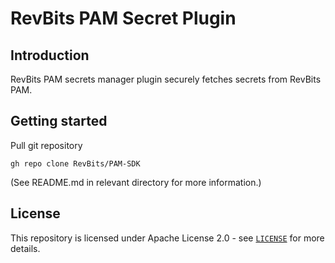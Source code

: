 # RevBits PAM Secret Plugin

## Introduction

RevBits PAM secrets manager plugin securely fetches secrets from RevBits PAM.

## Getting started

Pull git repository

```
gh repo clone RevBits/PAM-SDK
```

(See README.md in relevant directory for more information.)

## License

This repository is licensed under Apache License 2.0 - see [`LICENSE`](LICENSE.md) for more details.
